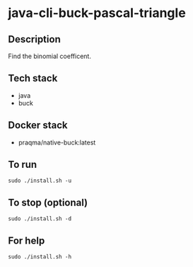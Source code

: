 # java-cli-buck-pascal-triangle

## Description
Find the binomial coefficent.

## Tech stack
- java
- buck

## Docker stack
- praqma/native-buck:latest

## To run
`sudo ./install.sh -u`

## To stop (optional)
`sudo ./install.sh -d`

## For help
`sudo ./install.sh -h`
